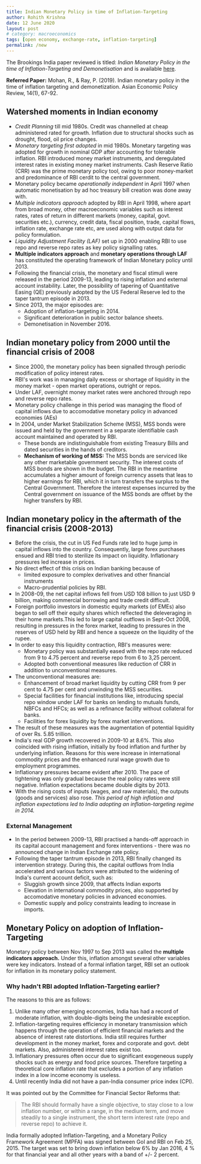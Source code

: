 ```yaml
---
title: Indian Monetary Policy in time of Inflation-Targeting
author: Rohith Krishna
date: 12 June 2020
layout: post
# category: macroeconomics
tags: [open economy, exchange-rate, inflation-targeting]
permalink: /new
---
```


The Brookings India paper reviewed is titled: *Indian Monetary Policy in the time of Inflation-Targeting and Demonetisation* and is available [here](https://www.brookings.edu/wp-content/uploads/2018/06/Final-Monetary-Policy.pdf).

**Referred Paper:** Mohan, R., & Ray, P. (2019). Indian monetary policy in the time of inflation targeting and demonetization. Asian Economic Policy Review, 14(1), 67-92.



## Watershed moments in Indian economy

- *Credit Planning* till mid 1980s. Credit was channelled at cheap administered rated for growth. Inflation due to structural shocks such as drought, flood, oil price changes.
- *Monetary targeting first adopted* in mid 1980s. Monetary targeting was adopted for growth in nominal GDP after accounting for tolerable inflation. RBI introduced money market instruments, and deregulated interest rates in existing money market instruments. Cash Reserve Ratio (CRR) was the prime monetary policy tool, owing to poor money-market and predominance of RBI cerdit to the central government.
- Monetary policy became *operationally independent* in April 1997 when automatic monetisation by ad hoc treasury bill creation was done away with.
- *Multiple indicators approach* adopted by RBI in April 1998, where apart from broad money, other macroeconomic variables such as interest rates, rates of return in different markets (money, capital, govt. securities etc.), currency, credit data, fiscal position, trade, capital flows, inflation rate, exchange rate etc, are used along with output data for policy formulation.
- *Liquidity Adjustment Facility (LAF)* set up in 2000 enabling RBI to use repo and reverse repo rates as key policy signalling rates.
- **Multiple indicators approach** and **monetary operations through LAF** has constituted the operating framework of Indian Monetary policy until 2013.
- Following the financial crisis, the monetary and fiscal stimuli were released in the period 2009-13, leading to rising inflation and external account instability. Later, the possibility of tapering of Quantitative Easing (QE) previously adopted by the US Federal Reserve led to the taper tantrum episode in 2013.
- Since 2013, the major episodes are:
  - Adoption of inflation-targeting in 2014.
  - Significant deterioration in public sector balance sheets.
  - Demonetisation in November 2016.

## Indian monetary policy from 2000 until the financial crisis of 2008

- Since 2000, the monetary policy has been signalled through periodic modification of policy interest rates.
- RBI's work was in managing daily excess or shortage of liquidity in the money market - open market operations, outright or repos.
- Under LAF, overnight money market rates were anchored through repo and reverse repo rates.
- Monetary policy challenge in this period was managing the flood of capital inflows due to accomodative monetary policy in advanced economies (AEs)
- In 2004, under Market Stabilization Scheme (MSS), MSS bonds were issued and held by the government in a separate identifiable cash account maintained and operated by RBI.
  - These bonds are indistinguishable from existing Treasury Bills and dated securities in the hands of creditors.
  - **Mechanism of working of MSS:** The MSS bonds are serviced like any other marketable government security. The interest costs of MSS bonds are shown in the budget. The RBI in the meantime accumulates a higher amount of foreign currency assets that leas to higher earnings for RBI, which it in turn transfers the surplus to the Central Government. Therefore the interest expenses incurred by the Central government on issuance of the MSS bonds are offset by the higher transfers by RBI.

## Indian monetary policy in the aftermath of the financial crisis (2008-2013)

- Before the crisis, the cut in US Fed Funds rate led to huge jump in capital inflows into the country. Consequently, large forex purchases ensued and RBI tried to sterilize its impact on liquidity. Inflationary pressures led increase in prices.
- No direct effect of this crisis on Indian banking because of
  - limited exposure to complex derivatives and other financial instruments
  - Macro-prudential policies by RBI.
- In 2008-09, the net capital inflows fell from USD 108 billion to just USD 9 billion, making commercial borrowing and trade credit difficult.
- Foreign portfolio investors in domestic equity markets (of EMEs) also began to sell off their equity shares which reflected the deleveraging in their home markets.This led to large capital outflows in Sept-Oct 2008,  resulting in pressures in the forex market, leading to pressures in the reserves of USD held by RBI and hence a squeeze on the liquidity of the rupee.
- In order to easy this liquidity contraction, RBI's measures were:
  - Monetary policy was substantially eased with the repo rate reduced from 9 to 4.75 percent and reverse repo from 6 to 3,25 percent.
  - Adopted both conventional measures like reduction of CRR in addition to unconventional measures.
- The unconventional measures are:
  - Enhancement of broad market liquidity by cutting CRR from 9 per cent to 4.75 per cent and unwinding the MSS securities.
  - Special facilities for financial institutions like, introducing special repo window under LAF for banks on lending to mutuals funds, NBFCs and HFCs; as well as a refinance facility without collateral for banks.
  - Facilities for forex liquidity by forex market interventions.
- The result of these measures was the augmentation of potential liquidity of over Rs. 5.85 trillion.
- India's real GDP growth recovered in 2009-10 at 8.6%. This also coincided with rising inflation, initially by food inflation and further by underlying inflation. Reasons for this were increase in international commodity prices and the enhanced rural wage growth due to employment programmes.
- Inflationary pressures became evident after 2010. The pace of tightening was only gradual because the real policy rates were still negative. Inflation expectations became double digits by 2013.
- With the rising costs of inputs (wages, and raw materials), the outputs (goods and services) also rose. *This period of high inflation and inflation expectations led to India adopting an inflation-targeting regime in 2014.*

### External Management

- In the period between 2009-13, RBI practised a hands-off approach in its capital account management and forex interventions - there was no announced change in Indian Exchange rate policy.
- Following the taper tantrum episode in 2013, RBI finally changed its intervention strategy. During this, the capital outflows from India accelerated and various factors were attributed to the widening of India's current account deficit, such as:
  - Sluggish growth since 2009, that affects Indian exports
  - Elevation in international commodity prices, also supported by accomodative monetary policies in advanced economies.
  - Domestic supply and policy constraints leading to increase in imports.

## Monetary Policy on adoption of Inflation-Targeting

Monetary policy between Nov 1997 to Sep 2013 was called the **multiple indicators approach.** Under this, inflation amongst several other variables were key indicators. Instead of a formal inflation target, RBI set an outlook for inflation in its monetary policy statement.



### Why hadn't RBI adopted Inflation-Targeting earlier?

The reasons to this are as follows:

1. Unlike many other emerging economies, India has had a record of moderate inflation, with double-digits being the undesirable exception.
2. Inflation-targeting requires efficiency in monetary transmission which happens through the operation of efficient financial markets and the absence of interest rate distortions. India still requires further development in the money market, forex and corporate and govt. debt markets. Also, administered interest rates exist too.
3. Inflationary pressures often occur due to significant exogeneous supply shocks such as energy and food price sources. Therefore targeting a theoretical core inflation rate that excludes a portion of any inflation index in a low income economy is useless.
4. Until recently India did not have a pan-India consumer price index (CPI).



It was pointed out by the Committee for Financial Sector Reforms that:

> The RBI should formally have a single objective, to stay close to a low inflation number, or within a range, in the medium term, and move steadily to a single instrument, the short term interest rate (repo and reverse repo) to achieve it.



India formally adopted Inflation-Targeting, and a Monetary Policy Framework Agreement (MPFA) was signed between GoI and RBI on Feb 25, 2015. The target was set to bring down inflation below 6% by Jan 2016, 4 % for that financial year and all other years with a band of +/- 2 percent.
